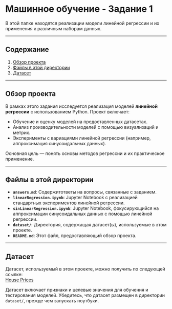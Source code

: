 # Машинное обучение - Задание 1

В этой папке находятся реализации модели линейной регрессии и их применения к различным наборам данных.

---

## Содержание

1. [Обзор проекта](#обзор-проекта)
2. [Файлы в этой директории](#файлы-в-этой-директории)
3. [Датасет](#датасет)

---

## Обзор проекта

В рамках этого задания исследуется реализация моделей **линейной регрессии** с использованием Python. Проект включает:
- Обучение и оценку моделей на предоставленных датасетах.
- Анализ производительности моделей с помощью визуализаций и метрик.
- Эксперименты с вариациями линейной регрессии (например, аппроксимация синусоидальных данных).

Основная цель — понять основы методов регрессии и их практическое применение.

---

## Файлы в этой директории

- **`answers.md`**: Содержитответы на вопросы, связанные с заданием.
- **`linearRegression.ipynb`**: Jupyter Notebook с реализацией стандартных экспериментов линейной регрессии.
- **`sinLinearRegression.ipynb`**: Jupyter Notebook, фокусирующийся на аппроксимации синусоидальных данных с помощью линейной регрессии.
- **`dataset/`**: Директория, содержащая датасет(ы), используемые в этом проекте.
- **`README.md`**: Этот файл, предоставляющий обзор проекта.

---

## Датасет

Датасет, используемый в этом проекте, можно получить по следующей ссылке:  
[House Prices](https://www.kaggle.com/competitions/house-prices-advanced-regression-techniques/data)

Датасет включает признаки и целевые значения для обучения и тестирования моделей. Убедитесь, что датасет размещен в директории `dataset/`, прежде чем запускать ноутбуки.
